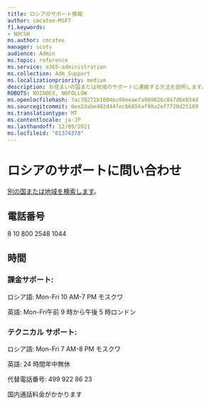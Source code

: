 ```yaml
---
title: ロシアのサポート情報
author: cmcatee-MSFT
f1.keywords:
- NOCSH
ms.author: cmcatee
manager: scotv
audience: Admin
ms.topic: reference
ms.service: o365-administration
ms.collection: Adm_Support
ms.localizationpriority: medium
description: お住まいの国または地域のサポートに連絡する方法を説明します。
ROBOTS: NOINDEX, NOFOLLOW
ms.openlocfilehash: 7ac70271b1604bc08eeaefa989626c047d6eb54d
ms.sourcegitcommit: 0ee2dabe402d44fecb6856af98a2ef7720d25189
ms.translationtype: MT
ms.contentlocale: ja-JP
ms.lasthandoff: 12/09/2021
ms.locfileid: "61374378"
---
```

# <a name="contact-support-for-russia"></a>ロシアのサポートに問い合わせ

[別の国または地域を検索します](../get-help-support.md)。

## <a name="phone-number"></a>電話番号
8 10 800 2548 1044

## <a name="hours"></a>時間
### <a name="billing-support"></a>課金サポート:

ロシア語: Mon-Fri 10 AM-7 PM モスクワ

英語: Mon-Fri午前 9 時から午後 5 時ロンドン

### <a name="technical-support"></a>テクニカル サポート:

ロシア語: Mon-Fri 7 AM-8 PM モスクワ

英語: 24 時間年中無休

代替電話番号: 499 922 86 23

国内通話料金がかかります
